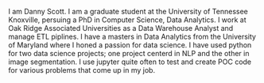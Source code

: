 I am Danny Scott. I am a graduate student at the University of Tennessee Knoxville, persuing a PhD in Computer Science, Data Analytics.  I work at Oak Ridge Associated Universities as a Data Warehouse Analyst and manage ETL piplines.  I have a masters in Data Analytics from the University of Maryland where I honed a passion for data science.  I have used python  for two data science projects; one project centerd in NLP and the other in image segmentation.  I use jupyter quite often to test and create POC code for various problems that come up in my job.